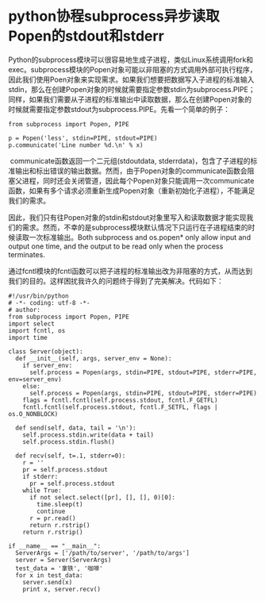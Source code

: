 # python协程subprocess异步读取Popen的stdout和stderr

​		Python的subprocess模块可以很容易地生成子进程，类似Linux系统调用fork和exec。subprocess模块的Popen对象可能以非阻塞的方式调用外部可执行程序，因此我们使用Poen对象来实现需求。如果我们想要把数据写入子进程的标准输入stdin，那么在创建Popen对象的时候就需要指定参数stdin为subprocess.PIPE；同样，如果我们需要从子进程的标准输出中读取数据，那么在创建Popen对象的时候就需要指定参数stdout为subprocess.PIPE。先看一个简单的例子：

```
from subprocess import Popen, PIPE

p = Popen('less', stdin=PIPE, stdout=PIPE)
p.communicate('Line number %d.\n' % x)
```

​		communicate函数返回一个二元组(stdoutdata, stderrdata)，包含了子进程的标准输出和标出错误的输出数据。然而，由于Popen对象的communicate函数会阻塞父进程，同时还会关闭管道，因此每个Popen对象只能调用一次communicate函数，如果有多个请求必须重新生成Popen对象（重新初始化子进程），不能满足我们的需求。

​		因此，我们只有往Popen对象的stdin和stdout对象里写入和读取数据才能实现我们的需求。然而，不幸的是subprocess模块默认情况下只运行在子进程结束的时候读取一次标准输出。Both subprocess and os.popen* only allow input and output one time, and the output to be read only when the process terminates. 



​		通过fcntl模块的fcntl函数可以把子进程的标准输出改为非阻塞的方式，从而达到我们的目的。这样困扰我许久的问题终于得到了完美解决。代码如下：

```
#!/usr/bin/python                                                                                                                                                      
# -*- coding: utf-8 -*-
# author: 
from subprocess import Popen, PIPE
import select
import fcntl, os
import time

class Server(object):
  def __init__(self, args, server_env = None):
    if server_env:
      self.process = Popen(args, stdin=PIPE, stdout=PIPE, stderr=PIPE, env=server_env)
    else:
      self.process = Popen(args, stdin=PIPE, stdout=PIPE, stderr=PIPE)
    flags = fcntl.fcntl(self.process.stdout, fcntl.F_GETFL)
    fcntl.fcntl(self.process.stdout, fcntl.F_SETFL, flags | os.O_NONBLOCK)

  def send(self, data, tail = '\n'):
    self.process.stdin.write(data + tail)
    self.process.stdin.flush()

  def recv(self, t=.1, stderr=0):
    r = ''
    pr = self.process.stdout
    if stderr:
      pr = self.process.stdout
    while True:
      if not select.select([pr], [], [], 0)[0]:
        time.sleep(t)
        continue
      r = pr.read()
      return r.rstrip()
    return r.rstrip()

if __name__ == "__main__":
  ServerArgs = ['/path/to/server', '/path/to/args']
  server = Server(ServerArgs)
  test_data = '拿铁', '咖啡'
  for x in test_data:
    server.send(x)
    print x, server.recv()
```

